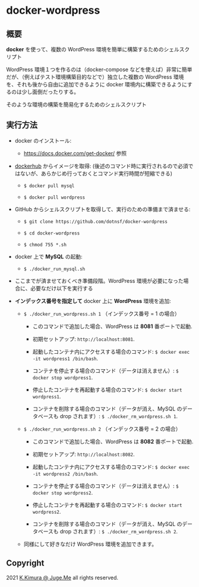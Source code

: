 # docker-wordpress

## 概要

**docker** を使って、複数の WordPress 環境を簡単に構築するためのシェルスクリプト

WordPress 環境１つを作るのは（docker-compose などを使えば）非常に簡単だが、（例えばテスト環境構築目的などで）独立した複数の WordPress 環境を、それも後から自由に追加できるように docker 環境内に構築できるようにするのは少し面倒だったりする。

そのような環境の構築を簡易化するためのシェルスクリプト


## 実行方法

- docker のインストール:

  - https://docs.docker.com/get-docker/ 参照

- [dockerhub](https://hub.docker.com/) からイメージを取得: (後述のコマンド時に実行されるので必須ではないが、あらかじめ行っておくとコマンド実行時間が短縮できる)

  - `$ docker pull mysql`

  - `$ docker pull wordpress`

- GitHub からシェルスクリプトを取得して、実行のための準備まで済ませる:

  - `$ git clone https://github.com/dotnsf/docker-wordpress`

  - `$ cd docker-wordpress`

  - `$ chmod 755 *.sh`

- docker 上で **MySQL** の起動:

  - `$ ./docker_run_mysql.sh`

- ここまでが済ませておくべき準備段階。WordPress 環境が必要になった場合に、必要なだけ以下を実行する

- **インデックス番号を指定して** docker 上に **WordPress** 環境を追加:

  - `$ ./docker_run_wordpress.sh 1` （インデックス番号 = 1 の場合）

    - このコマンドで追加した場合、WordPress は **8081** 番ポートで起動.

    - 初期セットアップ: `http://localhost:8081`.

    - 起動したコンテナ内にアクセスする場合のコマンド: `$ docker exec -it wordpress1 /bin/bash`.

    - コンテナを停止する場合のコマンド（データは消えません）: `$ docker stop wordpress1`.

    - 停止したコンテナを再起動する場合のコマンド: `$ docker start wordpress1`.

    - コンテナを削除する場合のコマンド（データが消え、MySQL のデータベースも drop されます）: `$ ./docker_rm_wordpress.sh 1`.

  - `$ ./docker_run_wordpress.sh 2` （インデックス番号 = 2 の場合）

    - このコマンドで追加した場合、WordPress は **8082** 番ポートで起動.

    - 初期セットアップ: `http://localhost:8082`.

    - 起動したコンテナ内にアクセスする場合のコマンド: `$ docker exec -it wordpress2 /bin/bash`.

    - コンテナを停止する場合のコマンド（データは消えません）: `$ docker stop wordpress2`.

    - 停止したコンテナを再起動する場合のコマンド: `$ docker start wordpress2`.

    - コンテナを削除する場合のコマンド（データが消え、MySQL のデータベースも drop されます）: `$ ./docker_rm_wordpress.sh 2`.


  - 同様にして好きなだけ WordPress 環境を追加できます。


## Copyright

2021 [K.Kimura @ Juge.Me](https://github.com/dotnsf) all rights reserved.
